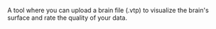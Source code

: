 A tool where you can upload a brain file (.vtp) to visualize the brain's surface and rate the quality of your data.
